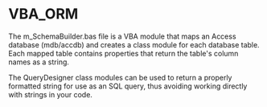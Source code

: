 # VBA_ORM
The m_SchemaBuilder.bas file is a VBA module that maps an Access database (mdb/accdb) and creates a class module for each database table.
Each mapped table contains properties that return the table's column names as a string.

The QueryDesigner class modules can be used to return a properly formatted string for use as an SQL query, thus avoiding working directly with strings in your code.
